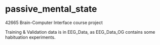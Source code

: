 # passive_mental_state
42665 Brain-Computer Interface course project

Training & Validation data is in EEG_Data, as EEG_Data_OG contains some habituation experiments.
